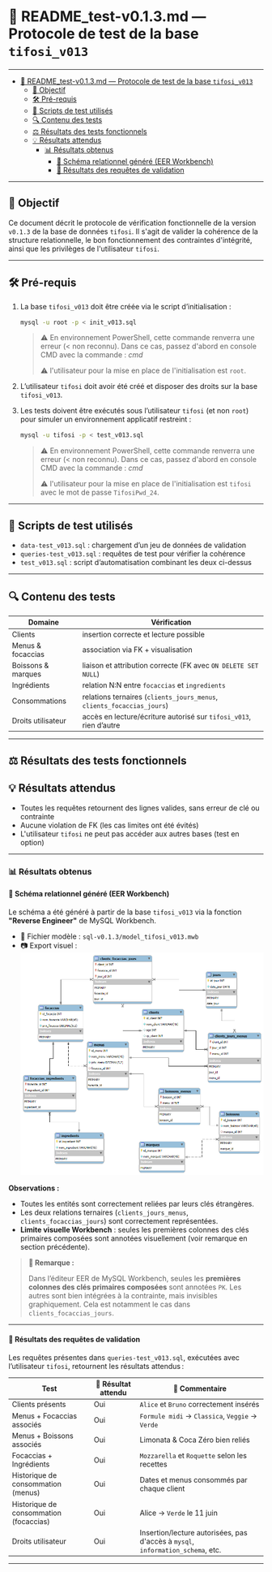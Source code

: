 # 🧪 README_test-v0.1.3.md — Protocole de test de la base `tifosi_v013`

---

- [🧪 README\_test-v0.1.3.md — Protocole de test de la base `tifosi_v013`](#-readme_test-v013md--protocole-de-test-de-la-base-tifosi_v013)
  - [🎯 Objectif](#-objectif)
  - [🛠️ Pré-requis](#️-pré-requis)
  - [📂 Scripts de test utilisés](#-scripts-de-test-utilisés)
  - [🔍 Contenu des tests](#-contenu-des-tests)
  - [⚖️ Résultats des tests fonctionnels](#️-résultats-des-tests-fonctionnels)
  - [💡 Résultats attendus](#-résultats-attendus)
    - [📊 Résultats obtenus](#-résultats-obtenus)
      - [🧱 Schéma relationnel généré (EER Workbench)](#-schéma-relationnel-généré-eer-workbench)
      - [🔎 Résultats des requêtes de validation](#-résultats-des-requêtes-de-validation)

---

## 🎯 Objectif

Ce document décrit le protocole de vérification fonctionnelle de la version `v0.1.3` de la base de données `tifosi`. Il s'agit de valider la cohérence de la structure relationnelle, le bon fonctionnement des contraintes d'intégrité, ainsi que les privilèges de l'utilisateur `tifosi`.

---

## 🛠️ Pré-requis

1. La base `tifosi_v013` doit être créée via le script d’initialisation :

    ```bash
    mysql -u root -p < init_v013.sql
    ```

    >⚠️ En environnement PowerShell, cette commande renverra une erreur (< non reconnu). Dans ce cas, passez d'abord en console CMD avec la commande : _cmd_
    >
    >⚠️ l'utilisateur pour la mise en place de l'initialisation est `root`.

2. L’utilisateur `tifosi` doit avoir été créé et disposer des droits sur la base `tifosi_v013`.

3. Les tests doivent être exécutés sous l’utilisateur `tifosi` (et non `root`) pour simuler un environnement applicatif restreint :

    ```bash
    mysql -u tifosi -p < test_v013.sql
    ```

    >⚠️ En environnement PowerShell, cette commande renverra une erreur (< non reconnu). Dans ce cas, passez d'abord en console CMD avec la commande : _cmd_
    >
    >⚠️ l'utilisateur pour la mise en place de l'initialisation est `tifosi` avec le mot de passe `TifosiPwd_24`.

---

## 📂 Scripts de test utilisés

- `data-test_v013.sql` : chargement d’un jeu de données de validation
- `queries-test_v013.sql` : requêtes de test pour vérifier la cohérence
- `test_v013.sql` : script d’automatisation combinant les deux ci-dessus

---

## 🔍 Contenu des tests

| Domaine              | Vérification                                                              |
|----------------------|---------------------------------------------------------------------------|
| Clients              | insertion correcte et lecture possible                                   |
| Menus & focaccias    | association via FK + visualisation                                        |
| Boissons & marques   | liaison et attribution correcte (FK avec `ON DELETE SET NULL`)           |
| Ingrédients          | relation N:N entre `focaccias` et `ingredients`                          |
| Consommations        | relations ternaires (`clients_jours_menus`, `clients_focaccias_jours`)   |
| Droits utilisateur   | accès en lecture/écriture autorisé sur `tifosi_v013`, rien d’autre        |

---

## ⚖️ Résultats des tests fonctionnels

## 💡 Résultats attendus

- Toutes les requêtes retournent des lignes valides, sans erreur de clé ou contrainte
- Aucune violation de FK (les cas limites ont été évités)
- L'utilisateur `tifosi` ne peut pas accéder aux autres bases (test en option)

---

### 📊 Résultats obtenus

#### 🧱 Schéma relationnel généré (EER Workbench)

Le schéma a été généré à partir de la base `tifosi_v013` via la fonction **"Reverse Engineer"** de MySQL Workbench.

- 📍 Fichier modèle : `sql-v0.1.3/model_tifosi_v013.mwb`
- 📷 Export visuel : ![model_tifosi_v013.mwb.png](model_tifosi_v013.mwb.png)

**Observations :**

- Toutes les entités sont correctement reliées par leurs clés étrangères.
- Les deux relations ternaires (`clients_jours_menus`, `clients_focaccias_jours`) sont correctement représentées.
- **Limite visuelle Workbench** : seules les premières colonnes des clés primaires composées sont annotées visuellement (voir remarque en section précédente).

>**🧠 Remarque :**
>
>Dans l’éditeur EER de MySQL Workbench, seules les **premières colonnes des clés primaires composées** sont annotées `PK`. Les autres sont bien intégrées à la contrainte, mais invisibles graphiquement. Cela est notamment le cas dans `clients_focaccias_jours`.

---

#### 🔎 Résultats des requêtes de validation

Les requêtes présentes dans `queries-test_v013.sql`, exécutées avec l’utilisateur `tifosi`, retournent les résultats attendus :

| Test                                  | 🧪 Résultat attendu | 🧾 Commentaire                                  |
|---------------------------------------|---------------------|------------------------------------------------|
| Clients présents                      | Oui                 | `Alice` et `Bruno` correctement insérés        |
| Menus + Focaccias associés            | Oui                 | `Formule midi` → `Classica`, `Veggie` → `Verde` |
| Menus + Boissons associés             | Oui                 | Limonata & Coca Zéro bien reliés               |
| Focaccias + Ingrédients               | Oui                 | `Mozzarella` et `Roquette` selon les recettes  |
| Historique de consommation (menus)    | Oui                 | Dates et menus consommés par chaque client     |
| Historique de consommation (focaccias)| Oui                 | Alice → `Verde` le 11 juin                     |
| Droits utilisateur                    | Oui                 | Insertion/lecture autorisées, pas d'accès à `mysql`, `information_schema`, etc. |

---
